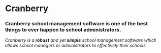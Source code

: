 # Cranberry

### Cranberry school management software is one of the best things to ever happen to school administrators.

*Cranberry is a **robust** and yet **simple** school management software which 
allows school managers or administrators to effectively their schools.*
